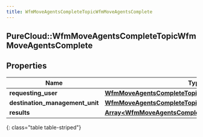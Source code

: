 ```yaml
---
title: WfmMoveAgentsCompleteTopicWfmMoveAgentsComplete
---
```

## PureCloud::WfmMoveAgentsCompleteTopicWfmMoveAgentsComplete

## Properties

|Name | Type | Description | Notes|
|------------ | ------------- | ------------- | -------------|
| **requesting_user** | [**WfmMoveAgentsCompleteTopicUserReference**](WfmMoveAgentsCompleteTopicUserReference.html) |  | [optional] |
| **destination_management_unit** | [**WfmMoveAgentsCompleteTopicManagementUnit**](WfmMoveAgentsCompleteTopicManagementUnit.html) |  | [optional] |
| **results** | [**Array&lt;WfmMoveAgentsCompleteTopicWfmMoveAgentData&gt;**](WfmMoveAgentsCompleteTopicWfmMoveAgentData.html) |  | [optional] |
{: class="table table-striped"}


